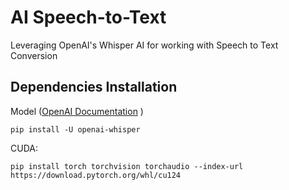 # AI Speech-to-Text

Leveraging OpenAI's Whisper AI for working with Speech to Text Conversion

##  Dependencies Installation


Model ([OpenAI Documentation](https://github.com/openai/whisper) )

```
pip install -U openai-whisper
```

CUDA:
```
pip install torch torchvision torchaudio --index-url https://download.pytorch.org/whl/cu124
```



